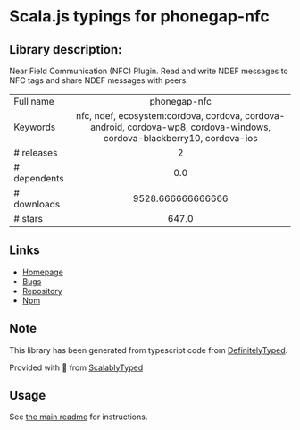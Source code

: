
# Scala.js typings for phonegap-nfc


## Library description:
Near Field Communication (NFC) Plugin. Read and write NDEF messages to NFC tags and share NDEF messages with peers.

|                    |                 |
| ------------------ | :-------------: |
| Full name          | phonegap-nfc |
| Keywords           | nfc, ndef, ecosystem:cordova, cordova, cordova-android, cordova-wp8, cordova-windows, cordova-blackberry10, cordova-ios |
| # releases         | 2 |
| # dependents       | 0.0 |
| # downloads        | 9528.666666666666 |
| # stars            | 647.0 |

## Links
- [Homepage](https://github.com/chariotsolutions/phonegap-nfc#readme)
- [Bugs](https://github.com/chariotsolutions/phonegap-nfc/issues)
- [Repository](https://github.com/chariotsolutions/phonegap-nfc)
- [Npm](https://www.npmjs.com/package/phonegap-nfc)
    


## Note
This library has been generated from typescript code from [DefinitelyTyped](https://definitelytyped.org).

Provided with :purple_heart: from [ScalablyTyped](https://github.com/oyvindberg/ScalablyTyped)

## Usage
See [the main readme](../../readme.md) for instructions.


